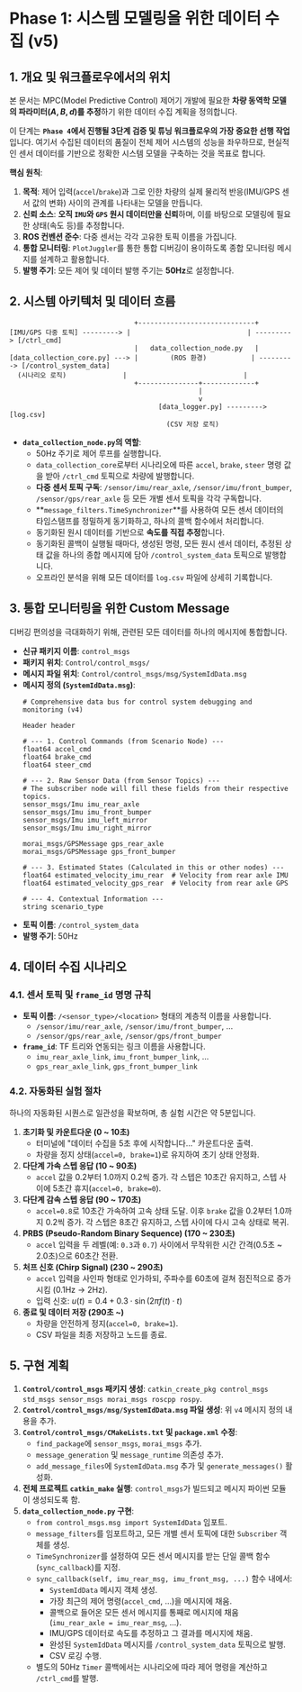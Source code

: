 # **Phase 1: 시스템 모델링을 위한 데이터 수집 (v5)**

## **1. 개요 및 워크플로우에서의 위치**

본 문서는 MPC(Model Predictive Control) 제어기 개발에 필요한 **차량 동역학 모델의 파라미터($A, B, d$)를 추정**하기 위한 데이터 수집 계획을 정의합니다.

이 단계는 **`Phase 4`에서 진행될 3단계 검증 및 튜닝 워크플로우의 가장 중요한 선행 작업**입니다. 여기서 수집된 데이터의 품질이 전체 제어 시스템의 성능을 좌우하므로, 현실적인 센서 데이터를 기반으로 정확한 시스템 모델을 구축하는 것을 목표로 합니다.

**핵심 원칙**:
1.  **목적**: 제어 입력(`accel`/`brake`)과 그로 인한 차량의 실제 물리적 반응(IMU/GPS 센서 값의 변화) 사이의 관계를 나타내는 모델을 만듭니다.
2.  **신뢰 소스**: **오직 `IMU`와 `GPS` 원시 데이터만을 신뢰**하며, 이를 바탕으로 모델링에 필요한 상태(속도 등)를 추정합니다.
3.  **ROS 컨벤션 준수**: 다중 센서는 각각 고유한 토픽 이름을 가집니다.
4.  **통합 모니터링**: `PlotJuggler`를 통한 통합 디버깅이 용이하도록 종합 모니터링 메시지를 설계하고 활용합니다.
5.  **발행 주기**: 모든 제어 및 데이터 발행 주기는 **50Hz**로 설정합니다.

## **2. 시스템 아키텍처 및 데이터 흐름**

```text
                               +-----------------------------+
[IMU/GPS 다중 토픽] ---------> |                             | ---------> [/ctrl_cmd]
                               |   data_collection_node.py   |
[data_collection_core.py] ---> |        (ROS 환경)           | ---------> [/control_system_data]
  (시나리오 로직)              |                             |
                               +---------------+-------------+
                                               |
                                               v
                                     [data_logger.py] ---------> [log.csv]
                                       (CSV 저장 로직)
```

-   **`data_collection_node.py`의 역할**:
    -   50Hz 주기로 제어 루프를 실행합니다.
    -   `data_collection_core`로부터 시나리오에 따른 `accel`, `brake`, `steer` 명령 값을 받아 `/ctrl_cmd` 토픽으로 차량에 발행합니다.
    -   **다중 센서 토픽 구독**: `/sensor/imu/rear_axle`, `/sensor/imu/front_bumper`, `/sensor/gps/rear_axle` 등 모든 개별 센서 토픽을 각각 구독합니다.
    -   **`message_filters.TimeSynchronizer`**를 사용하여 모든 센서 데이터의 타임스탬프를 정밀하게 동기화하고, 하나의 콜백 함수에서 처리합니다.
    -   동기화된 원시 데이터를 기반으로 **속도를 직접 추정**합니다.
    -   동기화된 콜백이 실행될 때마다, 생성된 명령, 모든 원시 센서 데이터, 추정된 상태 값을 하나의 종합 메시지에 담아 `/control_system_data` 토픽으로 발행합니다.
    -   오프라인 분석을 위해 모든 데이터를 `log.csv` 파일에 상세히 기록합니다.

## **3. 통합 모니터링을 위한 Custom Message**

디버깅 편의성을 극대화하기 위해, 관련된 모든 데이터를 하나의 메시지에 통합합니다.

-   **신규 패키지 이름**: `control_msgs`
-   **패키지 위치**: `Control/control_msgs/`
-   **메시지 파일 위치**: `Control/control_msgs/msg/SystemIdData.msg`
-   **메시지 정의 (`SystemIdData.msg`)**:
    ```
    # Comprehensive data bus for control system debugging and monitoring (v4)

    Header header

    # --- 1. Control Commands (from Scenario Node) ---
    float64 accel_cmd
    float64 brake_cmd
    float64 steer_cmd

    # --- 2. Raw Sensor Data (from Sensor Topics) ---
    # The subscriber node will fill these fields from their respective topics.
    sensor_msgs/Imu imu_rear_axle
    sensor_msgs/Imu imu_front_bumper
    sensor_msgs/Imu imu_left_mirror
    sensor_msgs/Imu imu_right_mirror

    morai_msgs/GPSMessage gps_rear_axle
    morai_msgs/GPSMessage gps_front_bumper

    # --- 3. Estimated States (Calculated in this or other nodes) ---
    float64 estimated_velocity_imu_rear  # Velocity from rear axle IMU
    float64 estimated_velocity_gps_rear  # Velocity from rear axle GPS

    # --- 4. Contextual Information ---
    string scenario_type
    ```
-   **토픽 이름**: `/control_system_data`
-   **발행 주기**: 50Hz

## **4. 데이터 수집 시나리오**

### **4.1. 센서 토픽 및 `frame_id` 명명 규칙**

-   **토픽 이름**: `/<sensor_type>/<location>` 형태의 계층적 이름을 사용합니다.
    -   `/sensor/imu/rear_axle`, `/sensor/imu/front_bumper`, ...
    -   `/sensor/gps/rear_axle`, `/sensor/gps/front_bumper`
-   **`frame_id`**: TF 트리와 연동되는 링크 이름을 사용합니다.
    -   `imu_rear_axle_link`, `imu_front_bumper_link`, ...
    -   `gps_rear_axle_link`, `gps_front_bumper_link`

### **4.2. 자동화된 실험 절차**

하나의 자동화된 시퀀스로 일관성을 확보하며, 총 실험 시간은 약 5분입니다.

1.  **초기화 및 카운트다운 (0 ~ 10초)**
    -   터미널에 "데이터 수집을 5초 후에 시작합니다..." 카운트다운 출력.
    -   차량을 정지 상태(`accel=0, brake=1`)로 유지하여 초기 상태 안정화.
2.  **다단계 가속 스텝 응답 (10 ~ 90초)**
    -   `accel` 값을 0.2부터 1.0까지 0.2씩 증가. 각 스텝은 10초간 유지하고, 스텝 사이에 5초간 휴지(`accel=0, brake=0`).
3.  **다단계 감속 스텝 응답 (90 ~ 170초)**
    -   `accel=0.8`로 10초간 가속하여 고속 상태 도달. 이후 `brake` 값을 0.2부터 1.0까지 0.2씩 증가. 각 스텝은 8초간 유지하고, 스텝 사이에 다시 고속 상태로 복귀.
4.  **PRBS (Pseudo-Random Binary Sequence) (170 ~ 230초)**
    -   `accel` 입력을 두 레벨(예: `0.3`과 `0.7`) 사이에서 무작위한 시간 간격(0.5초 ~ 2.0초)으로 60초간 전환.
5.  **처프 신호 (Chirp Signal) (230 ~ 290초)**
    -   `accel` 입력을 사인파 형태로 인가하되, 주파수를 60초에 걸쳐 점진적으로 증가시킴 (0.1Hz → 2Hz).
    -   입력 신호: $u(t) = 0.4 + 0.3 \cdot \sin(2\pi f(t) \cdot t)$
6.  **종료 및 데이터 저장 (290초 ~)**
    -   차량을 안전하게 정지(`accel=0, brake=1`).
    -   CSV 파일을 최종 저장하고 노드를 종료.

## **5. 구현 계획**

1.  **`Control/control_msgs` 패키지 생성**: `catkin_create_pkg control_msgs std_msgs sensor_msgs morai_msgs roscpp rospy`.
2.  **`Control/control_msgs/msg/SystemIdData.msg` 파일 생성**: 위 `v4` 메시지 정의 내용을 추가.
3.  **`Control/control_msgs/CMakeLists.txt` 및 `package.xml` 수정**:
    -   `find_package`에 `sensor_msgs`, `morai_msgs` 추가.
    -   `message_generation` 및 `message_runtime` 의존성 추가.
    -   `add_message_files`에 `SystemIdData.msg` 추가 및 `generate_messages()` 활성화.
4.  **전체 프로젝트 `catkin_make` 실행**: `control_msgs`가 빌드되고 메시지 파이썬 모듈이 생성되도록 함.
5.  **`data_collection_node.py` 구현**:
    -   `from control_msgs.msg import SystemIdData` 임포트.
    -   `message_filters`를 임포트하고, 모든 개별 센서 토픽에 대한 `Subscriber` 객체를 생성.
    -   `TimeSynchronizer`를 설정하여 모든 센서 메시지를 받는 단일 콜백 함수(`sync_callback`)를 지정.
    -   `sync_callback(self, imu_rear_msg, imu_front_msg, ...)` 함수 내에서:
        -   `SystemIdData` 메시지 객체 생성.
        -   가장 최근의 제어 명령(`accel_cmd`, ...)을 메시지에 채움.
        -   콜백으로 들어온 모든 센서 메시지를 통째로 메시지에 채움 (`imu_rear_axle = imu_rear_msg`, ...).
        -   IMU/GPS 데이터로 속도를 추정하고 그 결과를 메시지에 채움.
        -   완성된 `SystemIdData` 메시지를 `/control_system_data` 토픽으로 발행.
        -   CSV 로깅 수행.
    -   별도의 50Hz `Timer` 콜백에서는 시나리오에 따라 제어 명령을 계산하고 `/ctrl_cmd`를 발행.
